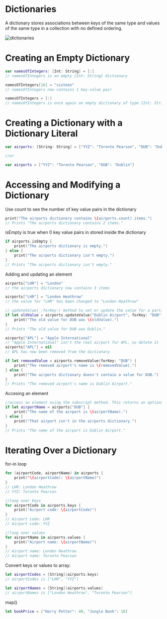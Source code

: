 # Dictionaries

A dictionary stores associations between keys of the same type and values of the same type in a collection with no defined ordering. 

![dictionaries](https://user-images.githubusercontent.com/89819167/131957372-17cf8b49-a05e-4e2f-b86f-9c0650e43481.png)

# Creating an Empty Dictionary
```swift
var namesOfIntegers: [Int: String] = [:]
// namesOfIntegers is an empty [Int: String] dictionary

namesOfIntegers[16] = "sixteen"
// namesOfIntegers now contains 1 key-value pair

namesOfIntegers = [:]
// namesOfIntegers is once again an empty dictionary of type [Int: String]

```

# Creating a Dictionary with a Dictionary Literal

```swift
var airports: [String: String] = ["YYZ": "Toronto Pearson", "DUB": "Dublin"]

//or 

var airports = ["YYZ": "Toronto Pearson", "DUB": "Dublin"]
```

# Accessing and Modifying a Dictionary

Use count to see the number of key value pairs in the dictionary
```swift
print("The airports dictionary contains \(airports.count) items.")
// Prints "The airports dictionary contains 2 items."
```

isEmpty is true when 0 key value pairs in stored inside the dictionary
```swift
if airports.isEmpty {
    print("The airports dictionary is empty.")
} else {
    print("The airports dictionary isn't empty.")
}
// Prints "The airports dictionary isn't empty."
```

Adding and updating an element
```swift
airports["LHR"] = "London"
// the airports dictionary now contains 3 items

airports["LHR"] = "London Heathrow"
// the value for "LHR" has been changed to "London Heathrow"

// updateValue(_:forKey:) method to set or update the value for a particular key and returns and Optional with the old value after performing an update
if let oldValue = airports.updateValue("Dublin Airport", forKey: "DUB") {
    print("The old value for DUB was \(oldValue).")
}
// Prints "The old value for DUB was Dublin."

airports["APL"] = "Apple International"
// "Apple International" isn't the real airport for APL, so delete it
airports["APL"] = nil
// APL has now been removed from the dictionary

if let removedValue = airports.removeValue(forKey: "DUB") {
    print("The removed airport's name is \(removedValue).")
} else {
    print("The airports dictionary doesn't contain a value for DUB.")
}
// Prints "The removed airport's name is Dublin Airport."
```

Accesing an element
```swift
//access an element using the subscript method. This returns an optional because the element might not exist
if let airportName = airports["DUB"] {
    print("The name of the airport is \(airportName).")
} else {
    print("That airport isn't in the airports dictionary.")
}
// Prints "The name of the airport is Dublin Airport."
```

# Iterating Over a Dictionary
for-in loop
```swift
for (airportCode, airportName) in airports {
    print("\(airportCode): \(airportName)")
}
// LHR: London Heathrow
// YYZ: Toronto Pearson

//loop over keys
for airportCode in airports.keys {
    print("Airport code: \(airportCode)")
}
// Airport code: LHR
// Airport code: YYZ

//loop over values
for airportName in airports.values {
    print("Airport name: \(airportName)")
}
// Airport name: London Heathrow
// Airport name: Toronto Pearson
```

Convert keys or values to array:
```swift
let airportCodes = [String](airports.keys)
// airportCodes is ["LHR", "YYZ"]

let airportNames = [String](airports.values)
// airportNames is ["London Heathrow", "Toronto Pearson"]
```

map()
```swift
let bookPrice = ["Harry Potter": 40, "Jungle Book": 10]
